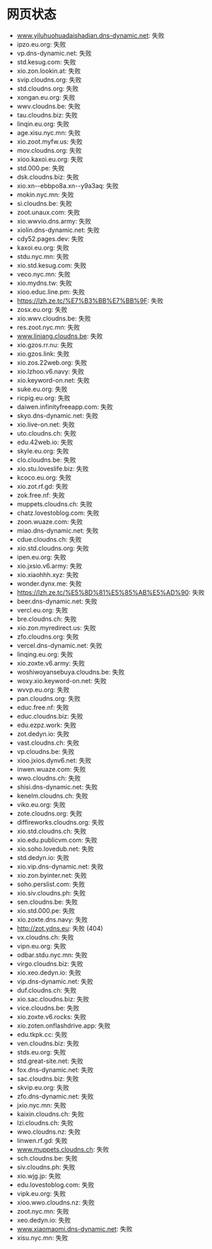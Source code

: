 # 网页状态
- www.yiluhuohuadaishadian.dns-dynamic.net: 失败
- ipzo.eu.org: 失败
- vp.dns-dynamic.net: 失败
- std.kesug.com: 失败
- xio.zon.lookin.at: 失败
- svip.cloudns.org: 失败
- std.cloudns.org: 失败
- xongan.eu.org: 失败
- wwv.cloudns.be: 失败
- tau.cloudns.biz: 失败
- linqin.eu.org: 失败
- age.xisu.nyc.mn: 失败
- xio.zoot.myfw.us: 失败
- mov.cloudns.org: 失败
- xioo.kaxoi.eu.org: 失败
- std.000.pe: 失败
- dsk.cloudns.biz: 失败
- xio.xn--ebbpo8a.xn--y9a3aq: 失败
- mokin.nyc.mn: 失败
- si.cloudns.be: 失败
- zoot.unaux.com: 失败
- xio.wwvio.dns.army: 失败
- xiolin.dns-dynamic.net: 失败
- cdy52.pages.dev: 失败
- kaxoi.eu.org: 失败
- stdu.nyc.mn: 失败
- xio.std.kesug.com: 失败
- veco.nyc.mn: 失败
- xio.mydns.tw: 失败
- xioo.educ.line.pm: 失败
- https://lzh.ze.tc/%E7%B3%BB%E7%BB%9F: 失败
- zosx.eu.org: 失败
- xio.wwv.cloudns.be: 失败
- res.zoot.nyc.mn: 失败
- www.liniang.cloudns.be: 失败
- xio.gzos.rr.nu: 失败
- xio.gzos.link: 失败
- xio.zos.22web.org: 失败
- xio.lzhoo.v6.navy: 失败
- xio.keyword-on.net: 失败
- suke.eu.org: 失败
- ricpig.eu.org: 失败
- daiwen.infinityfreeapp.com: 失败
- skyo.dns-dynamic.net: 失败
- xio.live-on.net: 失败
- uto.cloudns.ch: 失败
- edu.42web.io: 失败
- skyle.eu.org: 失败
- clo.cloudns.be: 失败
- xio.stu.loveslife.biz: 失败
- kcoco.eu.org: 失败
- xio.zot.rf.gd: 失败
- zok.free.nf: 失败
- muppets.cloudns.ch: 失败
- chatz.lovestoblog.com: 失败
- zoon.wuaze.com: 失败
- miao.dns-dynamic.net: 失败
- cdue.cloudns.ch: 失败
- xio.std.cloudns.org: 失败
- ipen.eu.org: 失败
- xio.jxsio.v6.army: 失败
- xio.xiaohhh.xyz: 失败
- wonder.dynx.me: 失败
- https://lzh.ze.tc/%E5%8D%81%E5%85%AB%E5%AD%90: 失败
- beer.dns-dynamic.net: 失败
- vercl.eu.org: 失败
- bre.cloudns.ch: 失败
- xio.zon.myredirect.us: 失败
- zfo.cloudns.org: 失败
- vercel.dns-dynamic.net: 失败
- linqing.eu.org: 失败
- xio.zoxte.v6.army: 失败
- woshiwoyansebuya.cloudns.be: 失败
- woxy.xio.keyword-on.net: 失败
- wvvp.eu.org: 失败
- pan.cloudns.org: 失败
- educ.free.nf: 失败
- educ.cloudns.biz: 失败
- edu.ezpz.work: 失败
- zot.dedyn.io: 失败
- vast.cloudns.ch: 失败
- vp.cloudns.be: 失败
- xioo.jxios.dynv6.net: 失败
- inwen.wuaze.com: 失败
- wwo.cloudns.ch: 失败
- shisi.dns-dynamic.net: 失败
- kenelm.cloudns.ch: 失败
- viko.eu.org: 失败
- zote.cloudns.org: 失败
- diffireworks.cloudns.org: 失败
- xio.std.cloudns.ch: 失败
- xio.edu.publicvm.com: 失败
- xio.soho.lovedub.net: 失败
- std.dedyn.io: 失败
- xio.vip.dns-dynamic.net: 失败
- xio.zon.byinter.net: 失败
- soho.perslist.com: 失败
- xio.siv.cloudns.ph: 失败
- sen.cloudns.be: 失败
- xio.std.000.pe: 失败
- xio.zoxte.dns.navy: 失败
- http://zot.ydns.eu: 失败 (404)
- vx.cloudns.ch: 失败
- vipn.eu.org: 失败
- odbar.stdu.nyc.mn: 失败
- virgo.cloudns.biz: 失败
- xio.xeo.dedyn.io: 失败
- vip.dns-dynamic.net: 失败
- duf.cloudns.ch: 失败
- xio.sac.cloudns.biz: 失败
- vice.cloudns.be: 失败
- xio.zoxte.v6.rocks: 失败
- xio.zoten.onflashdrive.app: 失败
- edu.tkpk.cc: 失败
- ven.cloudns.biz: 失败
- stds.eu.org: 失败
- std.great-site.net: 失败
- fox.dns-dynamic.net: 失败
- sac.cloudns.biz: 失败
- skvip.eu.org: 失败
- zfo.dns-dynamic.net: 失败
- jxio.nyc.mn: 失败
- kaixin.cloudns.ch: 失败
- lzi.cloudns.ch: 失败
- wwo.cloudns.nz: 失败
- linwen.rf.gd: 失败
- www.muppets.cloudns.ch: 失败
- sch.cloudns.be: 失败
- siv.cloudns.ph: 失败
- xio.wjg.jp: 失败
- edu.lovestoblog.com: 失败
- vipk.eu.org: 失败
- xioo.wwo.cloudns.nz: 失败
- zoot.nyc.mn: 失败
- xeo.dedyn.io: 失败
- www.xiaomaomi.dns-dynamic.net: 失败
- xisu.nyc.mn: 失败
